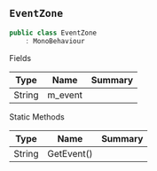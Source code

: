 ## `EventZone`

```csharp
public class EventZone
    : MonoBehaviour

```

Fields

| Type | Name | Summary | 
| --- | --- | --- | 
| String | m_event |  | 


Static Methods

| Type | Name | Summary | 
| --- | --- | --- | 
| String | GetEvent() |  | 


